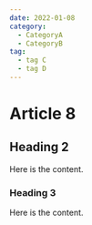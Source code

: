 ```yaml
---
date: 2022-01-08
category:
  - CategoryA
  - CategoryB
tag:
  - tag C
  - tag D
---
```


# Article 8

## Heading 2

Here is the content.

### Heading 3

Here is the content.
